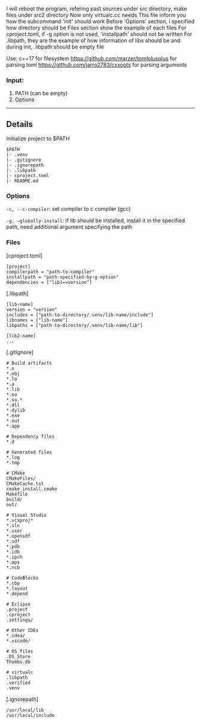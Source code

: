 I will reboot the program,
refering past sources under src directory, make files under src2 directory
Now only virtualc.cc needs
This file inform you how the subcommand 'init' should work
Before 'Options' section, i specified how directory should be
Files section show the example of each files
For cproject.toml, if -g option is not used, 'installpath' should not be written
For .libpath, they are the example of how information of libs should be and during init, .libpath should be empty file

Use:
c++17 for filesystem
https://github.com/marzer/tomlplusplus for parsing toml
https://github.com/jarro2783/cxxopts for parsing arguments


### Input:

1. PATH (can be empty)
2. Options

---

## Details

Initialize project to $PATH

```
$PATH
|- .venv
|- .gitignore
|- .ignorepath
|- .libpath
|- cproject.toml
|- README.md
```

### Options

`-c, --c-compiler`: set compiler to c compiler (gcc)

`-g, —globally-install`: if lib should be installed, install it in the specified path, need additional argument specifying the path

### Files

[cproject.toml]

```
[project]
compilerpath = "path-to-compiler"
installpath = "path-specified-by-g-option"
dependencies = ["lib1==version"]
```

[.libpath]

```
[lib-name]
version = "version"
includes = ["path-to-directory/.venv/lib-name/include"]
libnames = ["lib-name"]
libpaths = ["path-to-directory/.venv/lib-name/lib"]

[lib2-name]
...
```

[.gitignore]

```
# Build artifacts
*.o
*.obj
*.lo
*.a
*.lib
*.so
*.so.*
*.dll
*.dylib
*.exe
*.out
*.app

# Dependency files
*.d

# Generated files
*.log
*.tmp

# CMake
CMakeFiles/
CMakeCache.txt
cmake_install.cmake
Makefile
build/
out/

# Visual Studio
*.vcxproj*
*.sln
*.user
*.opensdf
*.sdf
*.pdb
*.idb
*.ipch
*.aps
*.ncb

# CodeBlocks
*.cbp
*.layout
*.depend

# Eclipse
.project
.cproject
.settings/

# Other IDEs
*.idea/
*.vscode/

# OS files
.DS_Store
Thumbs.db

# virtualc
.libpath
.verified
.venv
```

[.ignorepath]

```
/usr/local/lib
/usr/local/include
```